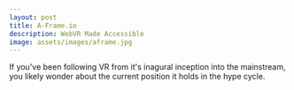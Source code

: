 ```yaml
---
layout: post
title: A-Frame.io
description: WebVR Made Accessible
image: assets/images/aframe.jpg
---
```


If you've been following VR from it's inagural inception into the mainstream, you likely wonder about the current position it holds in the hype cycle.